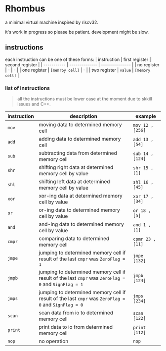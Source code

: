 # Rhombus
a minimal virtual machine inspired by riscv32.

it's work in progress so please be patient. development might be slow.


## instructions
each instruction can be one of these forms:
| instruction | first register | second register |
| ----------- | -------------- | --------------- |
| no register | - | - |
| one register | `[memroy cell]` | - |
| two register | `value` | `[memory cell]` |

### list of instructions
> all the instructions must be lower case at the moment due to skkill issues and C++.

| instruction | description | example |
| ----------- | ----------- | ------- |
| `mov` | moving data to determined memory cell | `mov 12 , [256]` |
| `add` | adding data to determined memory cell | `add 13 , [54]` |
| `sub` | subtracting data from determined memory cell | `sub 14 , [124]` |
| `shr` | shifting right data at determined memory cell by value | `shr 15 , [1]` |
| `shl` | shifting left data at determined memory cell by value | `shl 16 , [45]` |
| `xor` | xor-ing data at determined memory cell by value | `xor 17 , [34]` |
| `or` | or-ing data to determined memory cell by value | `or 18 , [5]` |
| `and` | and-ing data to determined memory cell by value | `and 1 , [1]` |
| `cmpr` | comparing data to determined memory cell | `cpmr 23 , [11]` |
| `jmpe` | jumping to determined memory cell if result of the last `cmpr` was `ZeroFlag = 1` | `jmpe [132]` |
| `jmpb` | jumping to determined memory cell if result of the last `cmpr` was `ZeroFlag = 0` and `SignFlag = 1` | `jmpb [124]` |
| `jmps` | jumping to determined memory cell if result of the last `cmpr` was `ZeroFlag = 0` and `SignFlag = 0` | `jmps [234]` |
| `scan` | scan data from io to determined memory cell | `scan [122]` |
| `print` | print data to io from determined memory cell | `print [112]` |
| `nop` | no operation | `nop` |

